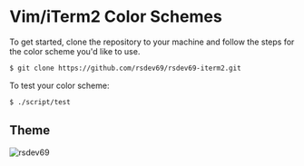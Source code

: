 # Vim/iTerm2 Color Schemes

To get started, clone the repository to your machine and follow the steps for
the color scheme you'd like to use.

```bash
$ git clone https://github.com/rsdev69/rsdev69-iterm2.git
```

To test your color scheme:

```bash
$ ./script/test
```

## Theme

![rsdev69](Screenshot/1.png)

